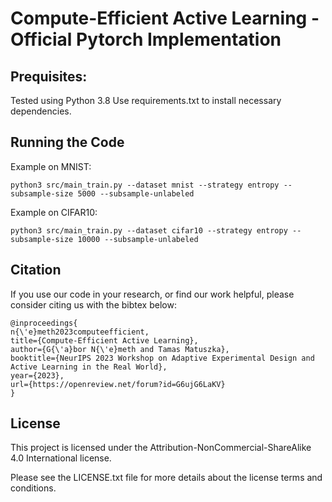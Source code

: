 # Compute-Efficient Active Learning - Official Pytorch Implementation

## Prequisites:
Tested using Python 3.8
Use requirements.txt to install necessary dependencies.

## Running the Code
Example on MNIST:
```
python3 src/main_train.py --dataset mnist --strategy entropy --subsample-size 5000 --subsample-unlabeled
```

Example on CIFAR10:
```
python3 src/main_train.py --dataset cifar10 --strategy entropy --subsample-size 10000 --subsample-unlabeled
```

## Citation
If you use our code in your research, or find our work helpful, please consider citing us with the bibtex below:
```
@inproceedings{
n{\'e}meth2023computeefficient,
title={Compute-Efficient Active Learning},
author={G{\'a}bor N{\'e}meth and Tamas Matuszka},
booktitle={NeurIPS 2023 Workshop on Adaptive Experimental Design and Active Learning in the Real World},
year={2023},
url={https://openreview.net/forum?id=G6ujG6LaKV}
}
```


## License

This project is licensed under the Attribution-NonCommercial-ShareAlike 4.0 International license.

Please see the LICENSE.txt file for more details about the license terms and conditions.

